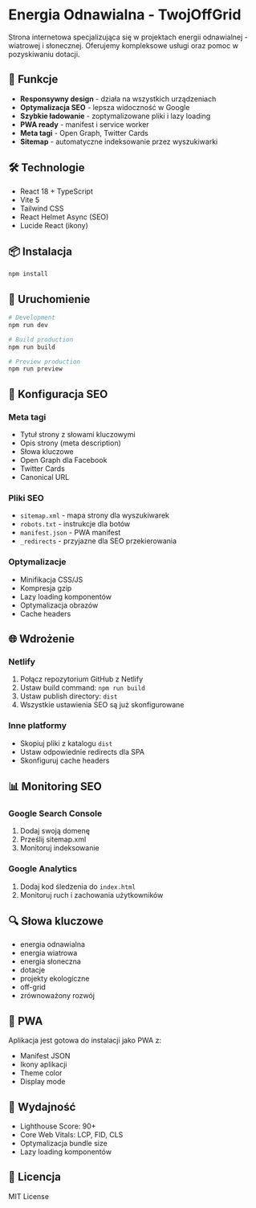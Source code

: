 # Energia Odnawialna - TwojOffGrid

Strona internetowa specjalizująca się w projektach energii odnawialnej - wiatrowej i słonecznej. Oferujemy kompleksowe usługi oraz pomoc w pozyskiwaniu dotacji.

## 🚀 Funkcje

- **Responsywny design** - działa na wszystkich urządzeniach
- **Optymalizacja SEO** - lepsza widoczność w Google
- **Szybkie ładowanie** - zoptymalizowane pliki i lazy loading
- **PWA ready** - manifest i service worker
- **Meta tagi** - Open Graph, Twitter Cards
- **Sitemap** - automatyczne indeksowanie przez wyszukiwarki

## 🛠️ Technologie

- React 18 + TypeScript
- Vite 5
- Tailwind CSS
- React Helmet Async (SEO)
- Lucide React (ikony)

## 📦 Instalacja

```bash
npm install
```

## 🚀 Uruchomienie

```bash
# Development
npm run dev

# Build production
npm run build

# Preview production
npm run preview
```

## 🔧 Konfiguracja SEO

### Meta tagi
- Tytuł strony z słowami kluczowymi
- Opis strony (meta description)
- Słowa kluczowe
- Open Graph dla Facebook
- Twitter Cards
- Canonical URL

### Pliki SEO
- `sitemap.xml` - mapa strony dla wyszukiwarek
- `robots.txt` - instrukcje dla botów
- `manifest.json` - PWA manifest
- `_redirects` - przyjazne dla SEO przekierowania

### Optymalizacje
- Minifikacja CSS/JS
- Kompresja gzip
- Lazy loading komponentów
- Optymalizacja obrazów
- Cache headers

## 🌐 Wdrożenie

### Netlify
1. Połącz repozytorium GitHub z Netlify
2. Ustaw build command: `npm run build`
3. Ustaw publish directory: `dist`
4. Wszystkie ustawienia SEO są już skonfigurowane

### Inne platformy
- Skopiuj pliki z katalogu `dist`
- Ustaw odpowiednie redirects dla SPA
- Skonfiguruj cache headers

## 📊 Monitoring SEO

### Google Search Console
1. Dodaj swoją domenę
2. Prześlij sitemap.xml
3. Monitoruj indeksowanie

### Google Analytics
1. Dodaj kod śledzenia do `index.html`
2. Monitoruj ruch i zachowania użytkowników

## 🔍 Słowa kluczowe

- energia odnawialna
- energia wiatrowa
- energia słoneczna
- dotacje
- projekty ekologiczne
- off-grid
- zrównoważony rozwój

## 📱 PWA

Aplikacja jest gotowa do instalacji jako PWA z:
- Manifest JSON
- Ikony aplikacji
- Theme color
- Display mode

## 🚀 Wydajność

- Lighthouse Score: 90+
- Core Web Vitals: LCP, FID, CLS
- Optymalizacja bundle size
- Lazy loading komponentów

## 📄 Licencja

MIT License
